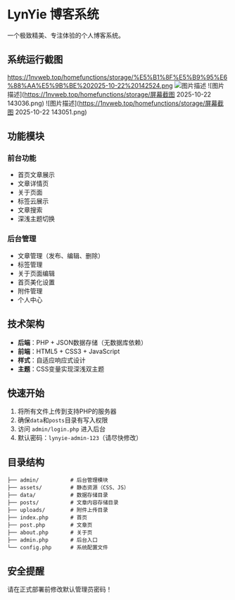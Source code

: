 # LynYie 博客系统

一个极致精美、专注体验的个人博客系统。

## 系统运行截图

https://1nvweb.top/homefunctions/storage/%E5%B1%8F%E5%B9%95%E6%88%AA%E5%9B%BE%202025-10-22%20142524.png
![图片描述](https://1nvweb.top/homefunctions/storage/%E5%B1%8F%E5%B9%95%E6%88%AA%E5%9B%BE%202025-10-22%20142524.png)
![图片描述](https://1nvweb.top/homefunctions/storage/屏幕截图 2025-10-22 143036.png)
![图片描述](https://1nvweb.top/homefunctions/storage/屏幕截图 2025-10-22 143051.png)

## 功能模块

### 前台功能
- 首页文章展示
- 文章详情页
- 关于页面
- 标签云展示
- 文章搜索
- 深浅主题切换

### 后台管理
- 文章管理（发布、编辑、删除）
- 标签管理
- 关于页面编辑
- 首页美化设置
- 附件管理
- 个人中心

## 技术架构

- **后端**：PHP + JSON数据存储（无数据库依赖）
- **前端**：HTML5 + CSS3 + JavaScript
- **样式**：自适应响应式设计
- **主题**：CSS变量实现深浅双主题

## 快速开始

1. 将所有文件上传到支持PHP的服务器
2. 确保`data`和`posts`目录有写入权限
3. 访问 `admin/login.php` 进入后台
4. 默认密码：`lynyie-admin-123`（请尽快修改）

## 目录结构

```
├── admin/          # 后台管理模块
├── assets/         # 静态资源（CSS、JS）
├── data/           # 数据存储目录
├── posts/          # 文章内容存储目录
├── uploads/        # 附件上传目录
├── index.php       # 首页
├── post.php        # 文章页
├── about.php       # 关于页
├── admin.php       # 后台入口
└── config.php      # 系统配置文件
```

## 安全提醒

请在正式部署前修改默认管理员密码！
